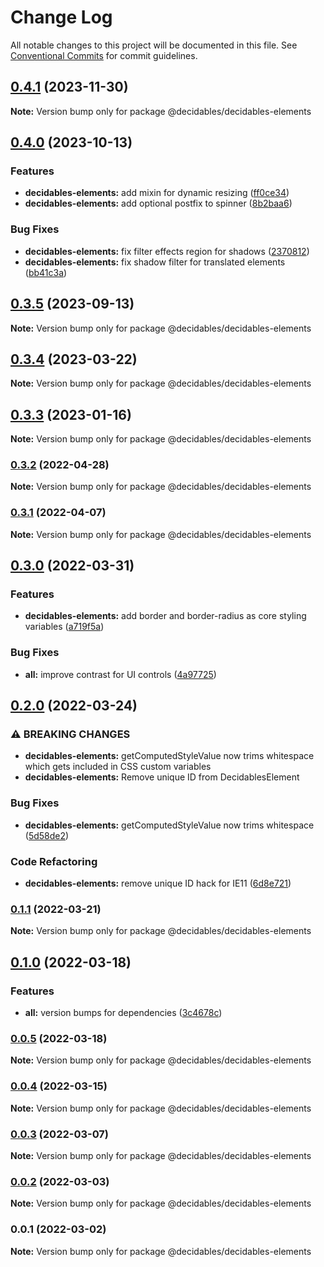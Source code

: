 # Change Log

All notable changes to this project will be documented in this file.
See [Conventional Commits](https://conventionalcommits.org) for commit guidelines.

## [0.4.1](https://github.com/decidables/decidables/compare/@decidables/decidables-elements@0.4.0...@decidables/decidables-elements@0.4.1) (2023-11-30)

**Note:** Version bump only for package @decidables/decidables-elements





## [0.4.0](https://github.com/decidables/decidables/compare/@decidables/decidables-elements@0.3.5...@decidables/decidables-elements@0.4.0) (2023-10-13)


### Features

* **decidables-elements:** add mixin for dynamic resizing ([ff0ce34](https://github.com/decidables/decidables/commit/ff0ce340ade96afa2042424e124959c17f5d7dd3))
* **decidables-elements:** add optional postfix to spinner ([8b2baa6](https://github.com/decidables/decidables/commit/8b2baa64dea2a11085451d5085c6a4077743624a))


### Bug Fixes

* **decidables-elements:** fix filter effects region for shadows ([2370812](https://github.com/decidables/decidables/commit/237081206211e6aa0f22fb375a1e986695d030ff))
* **decidables-elements:** fix shadow filter for translated elements ([bb41c3a](https://github.com/decidables/decidables/commit/bb41c3a46acaa5c6a4448e358f2fef5f144c0a06))



## [0.3.5](https://github.com/decidables/decidables/compare/@decidables/decidables-elements@0.3.4...@decidables/decidables-elements@0.3.5) (2023-09-13)

**Note:** Version bump only for package @decidables/decidables-elements





## [0.3.4](https://github.com/decidables/decidables/compare/@decidables/decidables-elements@0.3.3...@decidables/decidables-elements@0.3.4) (2023-03-22)

**Note:** Version bump only for package @decidables/decidables-elements





## [0.3.3](https://github.com/decidables/decidables/compare/@decidables/decidables-elements@0.3.2...@decidables/decidables-elements@0.3.3) (2023-01-16)

**Note:** Version bump only for package @decidables/decidables-elements





### [0.3.2](https://github.com/decidables/decidables/compare/@decidables/decidables-elements@0.3.1...@decidables/decidables-elements@0.3.2) (2022-04-28)

**Note:** Version bump only for package @decidables/decidables-elements





### [0.3.1](https://github.com/decidables/decidables/compare/@decidables/decidables-elements@0.3.0...@decidables/decidables-elements@0.3.1) (2022-04-07)

**Note:** Version bump only for package @decidables/decidables-elements





## [0.3.0](https://github.com/decidables/decidables/compare/@decidables/decidables-elements@0.2.0...@decidables/decidables-elements@0.3.0) (2022-03-31)


### Features

* **decidables-elements:** add border and border-radius as core styling variables ([a719f5a](https://github.com/decidables/decidables/commit/a719f5ad191dc9bd3e3ec7f41bc1156c8902f933))


### Bug Fixes

* **all:** improve contrast for UI controls ([4a97725](https://github.com/decidables/decidables/commit/4a9772558c569bf18c92c36731c6b05f9630ac2c))



## [0.2.0](https://github.com/decidables/decidables/compare/@decidables/decidables-elements@0.1.1...@decidables/decidables-elements@0.2.0) (2022-03-24)


### ⚠ BREAKING CHANGES

* **decidables-elements:** getComputedStyleValue now trims whitespace
which gets included in CSS custom variables
* **decidables-elements:** Remove unique ID from DecidablesElement

### Bug Fixes

* **decidables-elements:** getComputedStyleValue now trims whitespace ([5d58de2](https://github.com/decidables/decidables/commit/5d58de29f121bc4009d81675a9e5ae1ace3714a9))


### Code Refactoring

* **decidables-elements:** remove unique ID hack for IE11 ([6d8e721](https://github.com/decidables/decidables/commit/6d8e72119ab42a78317e7c235a50670a2aafc097))



### [0.1.1](https://github.com/decidables/decidables/compare/@decidables/decidables-elements@0.1.0...@decidables/decidables-elements@0.1.1) (2022-03-21)

**Note:** Version bump only for package @decidables/decidables-elements





## [0.1.0](https://github.com/decidables/decidables/compare/@decidables/decidables-elements@0.0.5...@decidables/decidables-elements@0.1.0) (2022-03-18)


### Features

* **all:** version bumps for dependencies ([3c4678c](https://github.com/decidables/decidables/commit/3c4678cb8753cac592feeaa646dd57b7ec622536))



### [0.0.5](https://github.com/decidables/decidables/compare/@decidables/decidables-elements@0.0.4...@decidables/decidables-elements@0.0.5) (2022-03-18)

**Note:** Version bump only for package @decidables/decidables-elements





### [0.0.4](https://github.com/decidables/decidables/compare/@decidables/decidables-elements@0.0.3...@decidables/decidables-elements@0.0.4) (2022-03-15)

**Note:** Version bump only for package @decidables/decidables-elements





### [0.0.3](https://github.com/decidables/decidables/compare/@decidables/decidables-elements@0.0.2...@decidables/decidables-elements@0.0.3) (2022-03-07)

**Note:** Version bump only for package @decidables/decidables-elements





### [0.0.2](https://github.com/decidables/decidables/compare/@decidables/decidables-elements@0.0.1...@decidables/decidables-elements@0.0.2) (2022-03-03)

**Note:** Version bump only for package @decidables/decidables-elements





### 0.0.1 (2022-03-02)

**Note:** Version bump only for package @decidables/decidables-elements
